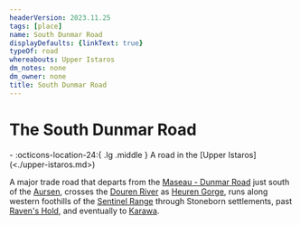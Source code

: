 ```yaml
---
headerVersion: 2023.11.25
tags: [place]
name: South Dunmar Road
displayDefaults: {linkText: true}
typeOf: road
whereabouts: Upper Istaros
dm_notes: none
dm_owner: none
title: South Dunmar Road
---
```

# The South Dunmar Road
<div class="grid cards ext-narrow-margin ext-one-column" markdown>
-    :octicons-location-24:{ .lg .middle } A road in the [Upper Istaros](<./upper-istaros.md>)  
</div>


A major trade road that departs from the [Maseau - Dunmar Road](<./maseau-dunmar-road.md>) just south of the [Aursen](<../major-rivers/istaros-watershed/aursen.md>), crosses the [Douren River](<../major-rivers/istaros-watershed/douren.md>) as [Heuren Gorge](<./heuren-gorge.md>), runs along western foothills of the [Sentinel Range](<../sentinel-range.md>) through Stoneborn settlements, past [Raven's Hold](<../greater-dunmar/dunmari-basin/raven-s-hold.md>), and eventually to [Karawa](<../greater-dunmar/realms/dunmar/eastern-dunmar/karawa.md>).

